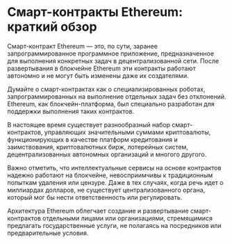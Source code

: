 # Смарт-контракты Ethereum: краткий обзор

Смарт-контракт Ethereum — это, по сути, заранее запрограммированное программное приложение, предназначенное для выполнения конкретных задач в децентрализованной сети. После развертывания в блокчейне Ethereum эти контракты работают автономно и не могут быть изменены даже их создателями.

Думайте о смарт-контрактах как о специализированных роботах, запрограммированных на выполнение отдельных задач без отклонений. Ethereum, как блокчейн-платформа, был специально разработан для поддержки выполнения таких контрактов.

В настоящее время существует разнообразный набор смарт-контрактов, управляющих значительными суммами криптовалюты, функционирующих в качестве платформ кредитования и заимствования, криптовалютных бирж, лотерейных систем, децентрализованных автономных организаций и многого другого.

Важно отметить, что интеллектуальные сервисы на основе контрактов надежно работают на блокчейне, невосприимчивы к традиционным попыткам удаления или цензуре. Даже в тех случаях, когда речь идет о миллиардах долларов, не существует централизованного органа, который мог бы нести ответственность или регулировать.

Архитектура Ethereum облегчает создание и развертывание смарт-контрактов отдельными лицами или организациями, стремящимися предлагать государственные услуги, не полагаясь на посредников или предварительные условия.